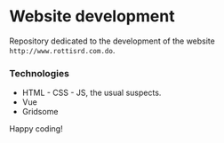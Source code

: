 # Website development
Repository dedicated to the development of the website `http://www.rottisrd.com.do`. 

### Technologies
- HTML - CSS - JS, the usual suspects.
- Vue
- Gridsome


Happy coding!
